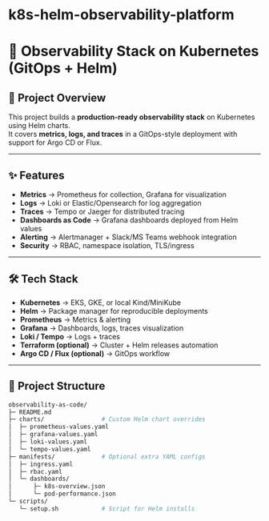# k8s-helm-observability-platform

# 🚀 Observability Stack on Kubernetes (GitOps + Helm)

## 🔹 Project Overview
This project builds a **production-ready observability stack** on Kubernetes using Helm charts.  
It covers **metrics, logs, and traces** in a GitOps-style deployment with support for Argo CD or Flux.

---

## ✨ Features
- **Metrics** → Prometheus for collection, Grafana for visualization  
- **Logs** → Loki or Elastic/Opensearch for log aggregation  
- **Traces** → Tempo or Jaeger for distributed tracing  
- **Dashboards as Code** → Grafana dashboards deployed from Helm values  
- **Alerting** → Alertmanager + Slack/MS Teams webhook integration  
- **Security** → RBAC, namespace isolation, TLS/ingress  

---

## 🛠️ Tech Stack
- **Kubernetes** → EKS, GKE, or local Kind/MiniKube  
- **Helm** → Package manager for reproducible deployments  
- **Prometheus** → Metrics & alerting  
- **Grafana** → Dashboards, logs, traces visualization  
- **Loki / Tempo** → Logs + traces  
- **Terraform (optional)** → Cluster + Helm releases automation  
- **Argo CD / Flux (optional)** → GitOps workflow  

---

## 📂 Project Structure
```bash
observability-as-code/
├─ README.md
├─ charts/                # Custom Helm chart overrides
│  ├─ prometheus-values.yaml
│  ├─ grafana-values.yaml
│  ├─ loki-values.yaml
│  └─ tempo-values.yaml
├─ manifests/             # Optional extra YAML configs
│  ├─ ingress.yaml
│  ├─ rbac.yaml
│  └─ dashboards/
│      ├─ k8s-overview.json
│      └─ pod-performance.json
└─ scripts/
   └─ setup.sh            # Script for Helm installs


